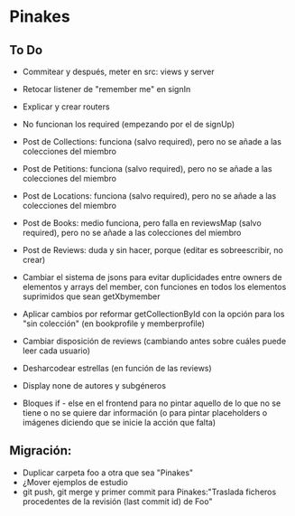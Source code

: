 # Pinakes

## To Do

+   Commitear y después, meter en src: views y server
+   Retocar listener de "remember me" en signIn
+   Explicar y crear routers

+   No funcionan los required (empezando por el de signUp)
+   Post de Collections: funciona (salvo required), pero no se añade a las colecciones del miembro
+   Post de Petitions: funciona (salvo required), pero no se añade a las colecciones del miembro
+   Post de Locations: funciona (salvo required), pero no se añade a las colecciones del miembro
+   Post de Books: medio funciona, pero falla en reviewsMap (salvo required), pero no se añade a las colecciones del miembro
+   Post de Reviews: duda y sin hacer, porque (editar es sobreescribir, no crear)

+   Cambiar el sistema de jsons para evitar duplicidades entre owners de elementos y arrays del member, con funciones en todos los elementos suprimidos que sean getXbymember
+   Aplicar cambios por reformar getCollectionById con la opción para los "sin colección" (en bookprofile y memberprofile)
+   Cambiar disposición de reviews (cambiando antes sobre cuáles puede leer cada usuario)
+   Desharcodear estrellas (en función de las reviews)
+   Display none de autores y subgéneros
+   Bloques if - else en el frontend para no pintar aquello de lo que no se tiene o no se quiere dar información (o para pintar placeholders o imágenes diciendo que se inicie la acción que falta)

## Migración:

+   Duplicar carpeta foo a otra que sea "Pinakes"
+   ¿Mover ejemplos de estudio
+   git push, git merge y primer commit para Pinakes:"Traslada ficheros procedentes de la revisión (last commit id) de Foo"

